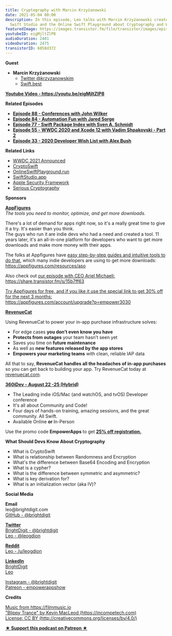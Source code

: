 ```yaml
---
title: Cryptography with Marcin Krzyżanowski
date: 2021-05-04 00:00
description: In this episode, Leo talks with Marcin Krzyżanowski creator of CryptoSwift,
  Swift Studio and the Online Swift Playground about Cryptography and WWDC 2021.
featuredImage: https://images.transistor.fm/file/transistor/images/episode/523867/full_1619383026-artwork.jpg
youtubeID: eigMjltZlP8
audioDuration: 2401
videoDuration: 2475
transistorID: 6858d372
---
```

<p><b>Guest</b></p><ul><li>
<strong>Marcin Krzyżanowski </strong><ul>
<li><a href="https://twitter.com/krzyzanowskim">Twitter @krzyzanowskim</a></li>
<li><a href="https://swift.best">Swift.best</a></li>
</ul>
</li></ul><p><a href="https://youtu.be/eigMjltZlP8"><strong>Youtube Video - https://youtu.be/eigMjltZlP8</strong></a></p><p><b>Related Episodes</b></p><ul>
<li><a href="https://share.transistor.fm/s/30ff6bea"><strong>Episode 88 - Conferences with John Wilker</strong></a></li>
<li><a href="%20https://share.transistor.fm/s/bab83e8a"><strong>Episode 84 - Automation Fun with Jared Sorge</strong></a></li>
<li><a href="https://share.transistor.fm/s/e6621ded"><strong>Episode 77 - Swift Package Index with Sven A. Schmidt</strong></a></li>
<li><a href="https://share.transistor.fm/s/51c9a342%20"><strong>Episode 55 -</strong> <strong>WWDC 2020 and Xcode 12 with Vadim Shpakovski - Part 2</strong></a></li>
<li><a href="https://share.transistor.fm/s/71500d55"><strong>Episode 33 - 2020 Developer Wish List with Alex Bush</strong></a></li>
</ul><p><b>Related Links</b></p><ul>
<li><a href="https://www.apple.com/newsroom/2021/03/apples-worldwide-developers-conference-is-back-in-its-all-online-format/">WWDC 2021 Announced</a></li>
<li><a href="https://cryptoswift.io">CryptoSwift</a></li>
<li><a href="https://t.co/e6euCg173j?amp=1">OnlineSwiftPlayground.run</a></li>
<li><a href="https://swiftstudio.app">SwiftStudio.app</a></li>
<li><a href="https://developer.apple.com/documentation/security">Apple Security Framework</a></li>
<li><a href="https://nostarch.com/seriouscrypto">Serious Cryptography</a></li>
</ul><p><b>Sponsors</b></p><p><a href="https://appfigures.com/account/upgrade?p=empower3030"><strong>AppFigures</strong></a><strong><br></strong><em>The tools you need to monitor, optimize, and get more downloads.</em><strong></strong></p><p>There's a lot of demand for apps right now, so it's a really great time to give it a try. It's easier than you think.<br>The guys who run it are indie devs who had a need and created a tool. 11 years later, it's an all-in-one platform for developers who want to get more downloads and make more money with their apps.</p><p>The folks at Appfigures have <a href="https://appfigures.com/resources/aso">easy step-by-step guides and intuitive tools to do that</a>, which many indie developers are using to get more downloads:<br><a href="https://appfigures.com/resources/aso">https://appfigures.com/resources/aso</a></p><p>Also check out <a href="https://share.transistor.fm/s/15b7ff63">our episode with CEO Ariel Michaeli:<br>https://share.transistor.fm/s/15b7ff63</a></p><p><a href="https://appfigures.com/account/upgrade?p=empower3030">Try Appfigures for free, and if you like it use the special link to get 30% off for the next 3 months:</a><a href="https://www.linode.com/?r=97e09acbd5d304d87dadef749491d245e71c74e7"><br></a><a href="https://appfigures.com/account/upgrade?p=empower3030">https://appfigures.com/account/upgrade?p=empower3030</a></p><p><a href="https://revenuecat.com/"><strong>RevenueCat</strong></a><strong></strong></p><p>Using RevenueCat to power your in-app purchase infrastructure solves:</p><ul>
<li>For edge cases <strong>you don’t even know you have</strong>
</li>
<li>
<strong>Protects from outages</strong> your team hasn’t seen yet</li>
<li>Saves you time on<strong> future maintenance </strong>
</li>
<li>As well as <strong>new features released by the app stores</strong>
</li>
<li>
<strong>Empowers your marketing teams</strong> with clean, reliable IAP data</li>
</ul><p>All that to say, <strong>RevenueCat handles all the headaches of in-app purchases</strong> so you can get back to building your app. Try RevenueCat today at <a href="http://revenuecat.com/">revenuecat.com</a>.</p><p><a href="https://360idev.com/"><strong>360iDev - August 22 -25 (Hybrid)</strong></a></p><ul>
<li>The Leading indie iOS/Mac (and watchOS, and tvOS) Developer conference</li>
<li>It's all about Community and Code!</li>
<li>Four days of hands-on training, amazing sessions, and the great community. All Swift.</li>
<li>Available Online <strong>or </strong>In-Person</li>
</ul><p>Use the promo code <strong>EmpowerApps </strong>to get <a href="https://360idev.com/"><strong>25% off registration.</strong></a></p><p><b>What Should Devs Know About Cryptography</b></p><ul>
<li>What is CryptoSwift</li>
<li>What is relationship between Randomness and Encryption</li>
<li>What's the difference between Base64 Encoding and Encryption</li>
<li>What is a cypher?</li>
<li>What is the difference between symmetric and asymmetric?</li>
<li>What is key derivation for?</li>
<li>What is an initialization vector (aka IV)?</li>
</ul><p><b>Social Media</b></p><p><strong>Email</strong><br>leo@brightdigit.com<br><a href="https://github.com/brightdigit">GitHub - @brightdigit</a></p><p><a href="https://twitter.com/brightdigit"><strong>Twitter </strong><br>BrightDigit - @brightdigit</a><br><a href="https://twitter.com/leogdion">Leo - @leogdion</a></p><p><a href="https://www.reddit.com/user/leogdion"><strong>Reddit</strong><br>Leo - /u/leogdion</a></p><p><a href="https://www.linkedin.com/company/bright-digit"><strong>LinkedIn</strong><br>BrightDigit</a><br><a href="https://www.linkedin.com/in/leogdion/">Leo</a></p><p><a href="https://www.instagram.com/brightdigit/">Instagram - @brightdigit</a><br><a href="https://www.patreon.com/empowerappsshow">Patreon - empowerappshow</a></p><p><b>Credits</b></p><p><a href="https://filmmusic.io/">Music from https://filmmusic.io</a><br><a href="https://incompetech.com/">"Blippy Trance" by Kevin MacLeod (https://incompetech.com)</a><br><a href="http://creativecommons.org/licenses/by/4.0/">License: CC BY (http://creativecommons.org/licenses/by/4.0/)</a></p><p><strong><a href="https://www.patreon.com/empowerappsshow" rel="payment" title="★ Support this podcast on Patreon ★">★ Support this podcast on Patreon ★</a></strong></p>
      